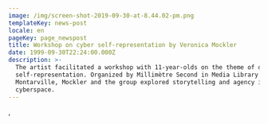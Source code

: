 ```yaml
---
image: /img/screen-shot-2019-09-30-at-8.44.02-pm.png
templateKey: news-post
locale: en
pageKey: page_newspost
title: Workshop on cyber self-representation by Veronica Mockler
date: 1999-09-30T22:24:00.000Z
description: >-
  The artist facilitated a workshop with 11-year-olds on the theme of online
  self-representation. Organized by Millimètre Second in Media Library of
  Montarville, Mockler and the group explored storytelling and agency in
  cyberspace.
---
```

,

